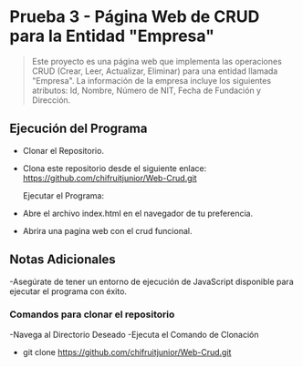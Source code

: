 <a name="readme-top"></a>

# Prueba 3 - Página Web de CRUD para la Entidad "Empresa"

> Este proyecto es una página web que implementa las operaciones CRUD (Crear, Leer, Actualizar, Eliminar) para una entidad llamada "Empresa". La información de la empresa incluye los siguientes atributos: Id, Nombre, Número de NIT, Fecha de Fundación y Dirección.

## Ejecución del Programa
- Clonar el Repositorio.

- Clona este repositorio desde el siguiente enlace: https://github.com/chifruitjunior/Web-Crud.git

  Ejecutar el Programa:

- Abre el archivo index.html en el navegador de tu preferencia.

- Abrira una pagina web con el crud funcional.


## Notas Adicionales
-Asegúrate de tener un entorno de ejecución de JavaScript disponible para ejecutar el programa con éxito.

### Comandos para clonar el repositorio
-Navega al Directorio Deseado
-Ejecuta el Comando de Clonación
- git clone https://github.com/chifruitjunior/Web-Crud.git
